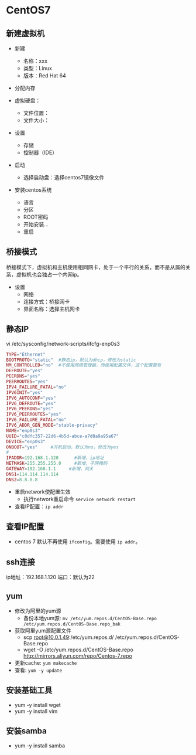 # CentOS7

## 新建虚拟机

* 新建
  * 名称：xxx
  * 类型：Linux
  * 版本：Red Hat 64
* 分配内存
* 虚拟硬盘：
  * 文件位置：
  * 文件大小：

* 设置
  * 存储
  * 控制器（IDE）

* 启动
  * 选择启动盘：选择centos7镜像文件

* 安装centos系统
  * 语言
  * 分区
  * ROOT密码
  * 开始安装...
  * 重启

## 桥接模式

桥接模式下，虚拟机和主机使用相同网卡，处于一个平行的关系，而不是从属的关系，虚拟机也会独占一个内网ip。

* 设置
  * 网络
  * 连接方式：桥接网卡
  * 界面名称：选择主机网卡

## 静态IP

vi /etc/sysconfig/network-scripts/ifcfg-enp0s3

```php
TYPE="Ethernet"
BOOTPROTO="static"  #静态ip，默认为dhcp，修改为static
NM_CONTROLLED="no"  #不使用网络管理器，而使用配置文件，这个配置要有
DEFROUTE="yes"
PEERDNS="yes"
PEERROUTES="yes"
IPV4_FAILURE_FATAL="no"
IPV6INIT="yes"
IPV6_AUTOCONF="yes"
IPV6_DEFROUTE="yes"
IPV6_PEERDNS="yes"
IPV6_PEERROUTES="yes"
IPV6_FAILURE_FATAL="no"
IPV6_ADDR_GEN_MODE="stable-privacy"
NAME="enp0s3"
UUID="c0dfc357-22d6-4b5d-abce-a7d8a9a95a67"
DEVICE="enp0s3"
ONBOOT="yes"     #开机启动，默认为no，修改为yes
#
IPADDR=192.168.1.120      #新增，ip地址
NETMASK=255.255.255.0     #新增，子网掩码
GATEWAY=192.168.1.1     #新增，网关
DNS1=114.114.114.114
DNS2=8.8.8.8
```

* 重启network使配置生效
  * 执行network重启命令 `service network restart`
* 查看IP配置：`ip addr`

## 查看IP配置

* centos 7 默认不再使用 `ifconfig`。需要使用 `ip addr`。

## ssh连接

ip地址：192.168.1.120
端口：默认为22

## yum

* 修改为阿里的yum源
  * 备份本地yum源: `mv /etc/yum.repos.d/CentOS-Base.repo /etc/yum.repos.d/CentOS-Base.repo_bak`
* 获取阿里yum源配置文件
  * scp root@10.0.1.49:/etc/yum.repos.d/ /etc/yum.repos.d/CentOS-Base.repo 
  * wget -O /etc/yum.repos.d/CentOS-Base.repo http://mirrors.aliyun.com/repo/Centos-7.repo 
* 更新cache: `yum makecache`
* 查看: `yum -y update`

## 安装基础工具

* yum -y install wget
* yum -y install vim

## 安装samba

* yum -y install samba